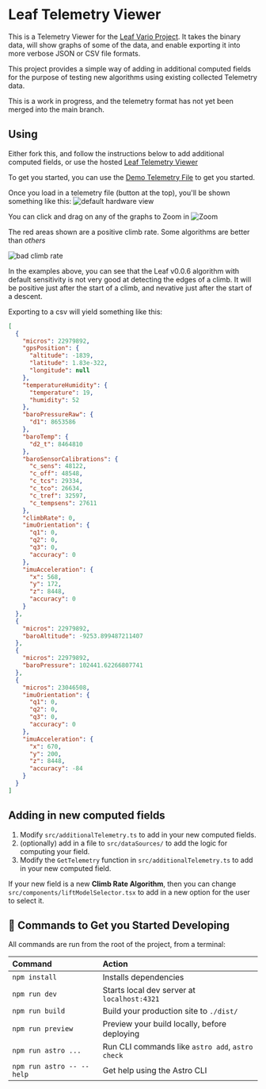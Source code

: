 # Leaf Telemetry Viewer

This is a Telemetry Viewer for the [Leaf Vario Project](https://github.com/DangerMonkeys/leaf).  It takes the binary data, will show graphs of some of the data, and enable exporting it into more verbose JSON or CSV file formats.

This project provides a simple way of adding in additional computed fields for the purpose of testing new algorithms using existing collected Telemetry data.

This is a work in progress, and the telemetry format has not yet been merged into the main branch.


## Using

Either fork this, and follow the instructions below to add additional computed fields, or use the hosted [Leaf Telemetry Viewer](https://scottyob.github.io/leaf-telemetry-viewer/)

To get you started, you can use the [Demo Telemetry File](assets/demo_telemetry.dat) to get you started.

Once you load in a telemetry file (button at the top), you'll be shown something like this:
![default hardware view](assets/hardware_climb_rate.png)

You can click and drag on any of the graphs to Zoom in
![Zoom](assets/zoom.png)

The red areas shown are a positive climb rate.  Some algorithms are better than *others*

![bad climb rate](assets/bad_climb_rate.png)

In the examples above, you can see that the Leaf v0.0.6 algorithm with default sensitivity is not very good at detecting the edges of a climb.  It will be positive just after the start of a climb, and nevative just after the start of a descent.

Exporting to a csv will yield something like this:
```json
[
  {
    "micros": 22979892,
    "gpsPosition": {
      "altitude": -1839,
      "latitude": 1.83e-322,
      "longitude": null
    },
    "temperatureHumidity": {
      "temperature": 19,
      "humidity": 52
    },
    "baroPressureRaw": {
      "d1": 8653586
    },
    "baroTemp": {
      "d2_t": 8464810
    },
    "baroSensorCalibrations": {
      "c_sens": 48122,
      "c_off": 48548,
      "c_tcs": 29334,
      "c_tco": 26634,
      "c_tref": 32597,
      "c_tempsens": 27611
    },
    "climbRate": 0,
    "imuOrientation": {
      "q1": 0,
      "q2": 0,
      "q3": 0,
      "accuracy": 0
    },
    "imuAcceleration": {
      "x": 568,
      "y": 172,
      "z": 8448,
      "accuracy": 0
    }
  },
  {
    "micros": 22979892,
    "baroAltitude": -9253.899487211407
  },
  {
    "micros": 22979892,
    "baroPressure": 102441.62266807741
  },
  {
    "micros": 23046508,
    "imuOrientation": {
      "q1": 0,
      "q2": 0,
      "q3": 0,
      "accuracy": 0
    },
    "imuAcceleration": {
      "x": 670,
      "y": 200,
      "z": 8448,
      "accuracy": -84
    }
  }
]
```

## Adding in new computed fields

1. Modify `src/additionalTelemetry.ts` to add in your new computed fields.
2. (optionally) add in a file to `src/dataSources/` to add the logic for computing your field.
3. Modify the `GetTelemetry` function in `src/additionalTelemetry.ts` to add in your new computed field.

If your new field is a new **Climb Rate Algorithm**, then you can change `src/components/liftModelSelector.tsx` to add in a new option for the user to select it.


## 🧞 Commands to Get you Started Developing

All commands are run from the root of the project, from a terminal:

| Command                   | Action                                           |
| :------------------------ | :----------------------------------------------- |
| `npm install`             | Installs dependencies                            |
| `npm run dev`             | Starts local dev server at `localhost:4321`      |
| `npm run build`           | Build your production site to `./dist/`          |
| `npm run preview`         | Preview your build locally, before deploying     |
| `npm run astro ...`       | Run CLI commands like `astro add`, `astro check` |
| `npm run astro -- --help` | Get help using the Astro CLI                     |
